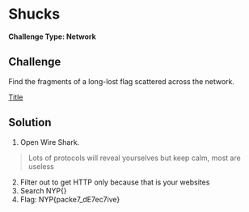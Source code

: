 # Shucks

**Challenge Type: Network**  

## Challenge

Find the fragments of a long-lost flag scattered across the network.

[Title](../../../../NYP/Shucks.pcapng)

## Solution 

1) Open Wire Shark.
> Lots of protocols will reveal yourselves but keep calm, most are useless
2) Filter out to get HTTP only because that is your websites 
3) Search NYP{}
4) Flag: NYP{packe7_dE7ec7ive}
